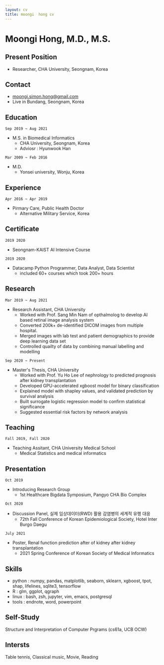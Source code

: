 ```yaml
---
layout: cv
title: moongi  hong cv
---
```


# Moongi Hong, M.D., M.S.

## Present Position
- Researcher, CHA University, Seongnam, Korea

## Contact
- moongi.simon.hong@gmail.com
- Live in Bundang, Seongnam, Korea

## Education
`Sep 2019 ~ Aug 2021 `
- M.S. in Biomedical Informatics
  - CHA University, Seongnam, Korea
  - Adviosr : Hyunwook Han

`Mar 2009 ~ Feb 2016`
- M.D.
  - Yonsei university, Wonju, Korea

## Experience
`Apr 2016 ~ Apr 2019`
- Pirmary Care, Public Health Doctor
  - Alternative Military Service, Korea

## Certificate
`2019 2020`
- Seongnam-KAIST AI Intensive Course

`2019 2020`
- Datacamp Python Programmer, Data Analyst, Data Scientist 
  - included 60+ courses which took 200+ hours

## Research
`Mar 2019 ~ Aug 2021`
- Research Assistant, CHA University
  - Worked with Prof. Sang Min Nam of opthalmolog to develop AI based retinal image analysis system
  - Converted 200k+ de-identified DICOM images from multiple hospital.
  - Merged images with lab test and patient demographics to provide deep learning data set
  - Controlled quailty of data by combining manual labelling and modelling

`Sep 2020 ~ Present`
- Master's Thesis, CHA University
  - Worked with Prof. Yu Ho Lee of nephrology to predicted prognosis after kidney transplantation
  - Developed GPU-accelerated xgboost model for binary classification 
  - Explained model with shapley values, and validated prediction by survival analysis
  - Built surrogate logistic regression model to confirm statistical significance
  - Suggested essential risk factors by network analysis

## Teaching
`Fall 2019, Fall 2020`
- Teaching Assitant, CHA University Medical School
  - Medical Statistics and medical informatics

## Presentation
`Oct 2019`
- Introducing Research Group
  - 1st Healthcare Bigdata Symposium, Pangyo CHA Bio Complex

`Oct 2020`
- Discussion Panel, 실제 임상데이터(RWD) 활용 감염병의 세계적 유행 대응
  - 72th Fall Conference of Korean Epidemiological Society, Hotel Inter Burgo Daegu

`July 2021`
- Poster, Renal function prediction after of kidney after kidney transplantation
  - 2021 Spring Conference of Korean Society of Medical Informatics

## Skills
- python : numpy, pandas, matplotlib, seaborn, sklearn, xgboost, tpot, shap, lifelines, sqlite3, tensorflow
- R : glm, ggplot, qgraph
- linux : bash, zsh, jupyter, vim, emacs, postgresql
- tools : endnote, word, powerpoint

## Self-Study
Structure and Interpretation of Computer Prgrams (cs61a, UCB OCW)

## Intersts
Table tennis, Classical music, Movie, Reading
